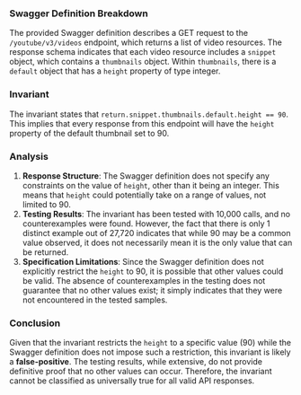 ### Swagger Definition Breakdown
The provided Swagger definition describes a GET request to the `/youtube/v3/videos` endpoint, which returns a list of video resources. The response schema indicates that each video resource includes a `snippet` object, which contains a `thumbnails` object. Within `thumbnails`, there is a `default` object that has a `height` property of type integer.

### Invariant
The invariant states that `return.snippet.thumbnails.default.height == 90`. This implies that every response from this endpoint will have the `height` property of the default thumbnail set to 90.

### Analysis
1. **Response Structure**: The Swagger definition does not specify any constraints on the value of `height`, other than it being an integer. This means that `height` could potentially take on a range of values, not limited to 90.
2. **Testing Results**: The invariant has been tested with 10,000 calls, and no counterexamples were found. However, the fact that there is only 1 distinct example out of 27,720 indicates that while 90 may be a common value observed, it does not necessarily mean it is the only value that can be returned.
3. **Specification Limitations**: Since the Swagger definition does not explicitly restrict the `height` to 90, it is possible that other values could be valid. The absence of counterexamples in the testing does not guarantee that no other values exist; it simply indicates that they were not encountered in the tested samples.

### Conclusion
Given that the invariant restricts the `height` to a specific value (90) while the Swagger definition does not impose such a restriction, this invariant is likely a **false-positive**. The testing results, while extensive, do not provide definitive proof that no other values can occur. Therefore, the invariant cannot be classified as universally true for all valid API responses.
